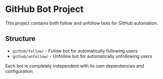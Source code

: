 # GitHub Bot Project

This project contains both follow and unfollow bots for GitHub automation.

## Structure
- `github/follow/` - Follow bot for automatically following users
- `github/unfollow/` - Unfollow bot for automatically unfollowing users

Each bot is completely independent with its own dependencies and configuration.

